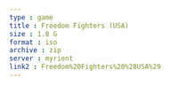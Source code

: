 ```yaml
---
type : game
title : Freedom Fighters (USA)
size : 1.8 G
format : iso
archive : zip
server : myrient
link2 : Freedom%20Fighters%20%28USA%29
---
```

